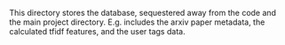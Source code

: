 This directory stores the database, sequestered away from the code and the main project directory.
E.g. includes the arxiv paper metadata, the calculated tfidf features, and the user tags data.
